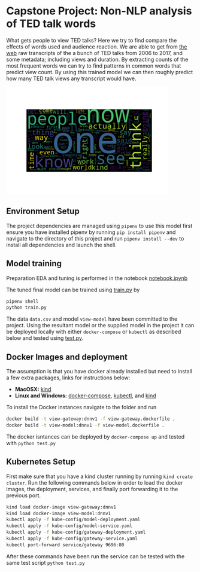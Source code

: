 # Capstone Project: Non-NLP analysis of TED talk words

What gets people to view TED talks? Here we try to find compare the effects of words used and audience reaction. We are able to get from [the web](data.world) raw transcripts of the a bunch of TED talks from 2006 to 2017, and some metadata; including views and duration. 
By extracting counts of the most frequent words we can try to find patterns in common words that predict view count. By using this trained model we can then roughly predict how many TED talk views any transcript would have.

![Word Cloud](wordcloud.png)

## Environment Setup

The project dependencies are managed using `pipenv` to use this model first ensure you have installed pipenv by running `pip install pipenv` and navigate to the directory of this project and run `pipenv install --dev` to install all dependencies and launch the shell.

## Model training

Preparation EDA and tuning is performed in the notebook [notebook.ipynb](https://github.com/ksomf/workbook/blob/main/alexeygrigorev_zoomcamp/capstone_project/notebook.ipynb)

The tuned final model can be trained using [train.py](https://github.com/ksomf/workbook/blob/main/alexeygrigorev_zoomcamp/capstone_project/train.py) by

```bash
pipenv shell
python train.py
```

The data `data.csv` and model `view-model` have been committed to the project.
Using the resultant model or the supplied model in the project it can be deployed locally with either `docker-compose` or `kubectl` as described below and tested using [test.py](https://github.com/ksomf/workbook/blob/main/alexeygrigorev_zoomcamp/capstone_project/test.py).

## Docker Images and deployment

The assumption is that you have docker already installed but need to install a few extra packages, links for instructions below:
 - **MacOSX:** [kind](https://kind.sigs.k8s.io/docs/user/quick-start/)
 - **Linux and Windows:** [docker-compose](https://docs.docker.com/compose/install/), [kubectl](https://kubernetes.io/docs/tasks/tools/install-kubectl-linux/), and [kind](https://kind.sigs.k8s.io/docs/user/quick-start/)

To install the Docker instances navigate to the folder and run 

```bash
docker build -t view-gateway:dnnv1 -f view-gateway.dockerfile .
docker build -t view-model:dnnv1 -f view-model.dockerfile .
```

The docker isntances can be deployed by `docker-compose up` and tested with `python test.py`

## Kubernetes Setup

First make sure that you have a kind cluster running by running `kind create cluster`. Run the following commands below in order to load the docker images, the deployment,  services, and finally port forwarding it to the previous port.

```bash
kind load docker-image view-gateway:dnnv1
kind load docker-image view-model:dnnv1
kubectl apply -f kube-config/model-deployment.yaml
kubectl apply -f kube-config/model-service.yaml
kubectl apply -f kube-config/gateway-deployment.yaml
kubectl apply -f kube-config/gateway-service.yaml
kubectl port-forward service/gateway 9696:80
```

After these commands have been run the service can be tested with the same test script `python test.py`
